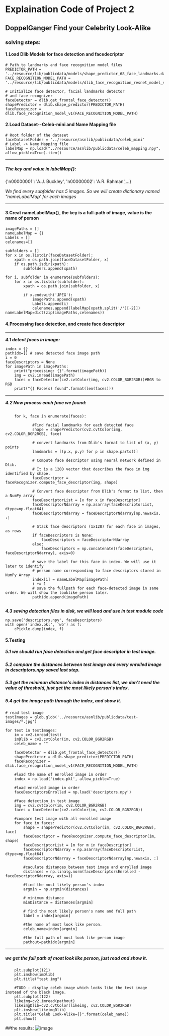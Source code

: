 # Explaination Code of Project 2
## DoppelGanger Find your Celebrity Look-Alike

### solving  steps:
#### 1.Load Dlib Models for face detection and facedecriptor


```
# Path to landmarks and face recognition model files
PREDICTOR_PATH = '../resource/lib/publicdata/models/shape_predictor_68_face_landmarks.dat'
FACE_RECOGNITION_MODEL_PATH = '../resource/lib/publicdata/models/dlib_face_recognition_resnet_model_v1.dat'

# Initialize face detector, facial landmarks detector 
# and face recognizer
faceDetector = dlib.get_frontal_face_detector()
shapePredictor = dlib.shape_predictor(PREDICTOR_PATH)
faceRecognizer = dlib.face_recognition_model_v1(FACE_RECOGNITION_MODEL_PATH)
```

#### 2.Load Dataset--Celeb-mini and Name Mapping file


```
# Root folder of the dataset
faceDatasetFolder = '../resource/asnlib/publicdata/celeb_mini'
# Label -> Name Mapping file
labelMap = np.load("../resource/asnlib/publicdata/celeb_mapping.npy", allow_pickle=True).item()

```

---

##### The key and value in labelMap{}:
{'n00000001': 'A.J. Buckley', 'n00000002': 'A.R. Rahman',...}

*We find every subfolder has 5 images.
So we will create dictionary named "nameLabelMap' for each images*

---

#### 3.Creat nameLabelMap{}, the key is a full-path of image, value is the name of person


```
imagePaths = []
nameLabelMap = {}
Labels = []
celenames=[]

subfolders = []
for x in os.listdir(faceDatasetFolder):
    xpath = os.path.join(faceDatasetFolder, x)
    if os.path.isdir(xpath):
        subfolders.append(xpath)
        
for i, subfolder in enumerate(subfolders):
    for x in os.listdir(subfolder):
        xpath = os.path.join(subfolder, x)

        if x.endswith('JPEG'):
            imagePaths.append(xpath)
            Labels.append(i)
            celenames.append(labelMap[xpath.split('/')[-2]])
nameLabelMap=dict(zip(imagePaths,celenames))
```
#### 4.Processing face detection, and create face descriptor

---

***4.1 detect faces in image:***
```
index = {}
pathidx=[] # save detected face image path
i = 0
faceDescriptors = None
for imagePath in imagePaths:
    print("processing: {}".format(imagePath))
    img = cv2.imread(imagePath)
    faces = faceDetector(cv2.cvtColor(img, cv2.COLOR_BGR2RGB))#BGR to RGB
    print("{} Face(s) found".format(len(faces)))
``` 

---

***4.2 Now process each face we found:***

```

    for k, face in enumerate(faces):
    
            #Find facial landmarks for each detected face
            shape = shapePredictor(cv2.cvtColor(img, cv2.COLOR_BGR2RGB), face)
    
            # convert landmarks from Dlib's format to list of (x, y) points
            landmarks = [(p.x, p.y) for p in shape.parts()]
    
            # Compute face descriptor using neural network defined in Dlib.
            # It is a 128D vector that describes the face in img identified by shape.
            faceDescriptor = faceRecognizer.compute_face_descriptor(img, shape)
    
            # Convert face descriptor from Dlib's format to list, then a NumPy array
            faceDescriptorList = [x for x in faceDescriptor]
            faceDescriptorNdarray = np.asarray(faceDescriptorList, dtype=np.float64)
            faceDescriptorNdarray = faceDescriptorNdarray[np.newaxis, :]
    
            # Stack face descriptors (1x128) for each face in images, as rows
            if faceDescriptors is None:
                faceDescriptors = faceDescriptorNdarray
            else:
                faceDescriptors = np.concatenate((faceDescriptors, faceDescriptorNdarray), axis=0)
    
            # save the label for this face in index. We will use it later to identify
            # person name corresponding to face descriptors stored in NumPy Array
            index[i] = nameLabelMap[imagePath]
            i += 1
            # save the fullpath for each face-detected image in same order. We will show the looklike person later.
            pathidx.append(imagePath)
            
```
***4.3 saving detection files in disk, we will load and use in test module code***

```
np.save('descriptors.npy', faceDescriptors) 
with open('index.pkl', 'wb') as f:
    cPickle.dump(index, f)
```


#### 5.Testing
##### 5.1 we should run face detection and get face descriptor in test image.
##### 5.2 compare the distances between test image and every enrolled image in descriptors.npy saved last step. 

##### 5.3 get the minimun distance's index in distances list, we don't need the value of threshold, just get the most likely person's index.

##### 5.4 get the image path through the index, and show it. 

```
# read test image
testImages = glob.glob('../resource/asnlib/publicdata/test-images/*.jpg')

for test in testImages:
    im = cv2.imread(test)
    imDlib = cv2.cvtColor(im, cv2.COLOR_BGR2RGB)
    celeb_name = ""
    
    faceDetector = dlib.get_frontal_face_detector()
    shapePredictor = dlib.shape_predictor(PREDICTOR_PATH)
    faceRecognizer = dlib.face_recognition_model_v1(FACE_RECOGNITION_MODEL_PATH)
    
    #load the name of enrolled image in order
    index = np.load('index.pkl', allow_pickle=True)
    
    #load enrolled image in order
    faceDescriptorsEnrolled = np.load('descriptors.npy')
    
    #face detection in test image
    img = cv2.cvtColor(im, cv2.COLOR_BGR2RGB)
    faces = faceDetector(cv2.cvtColor(im, cv2.COLOR_BGR2RGB))
    
    #compare test image with all enrolled image
    for face in faces:
        shape = shapePredictor(cv2.cvtColor(im, cv2.COLOR_BGR2RGB), face)
        faceDescriptor = faceRecognizer.compute_face_descriptor(im, shape)
        faceDescriptorList = [m for m in faceDescriptor]
        faceDescriptorNdarray = np.asarray(faceDescriptorList, dtype=np.float64)
        faceDescriptorNdarray = faceDescriptorNdarray[np.newaxis, :]
        
        #caculate distances between test image and enrolled image
        distances = np.linalg.norm(faceDescriptorsEnrolled - faceDescriptorNdarray, axis=1)
        
        #find the most likely person's index
        argmin = np.argmin(distances)
        
        # minimum distance
        minDistance = distances[argmin] 
        
        # find the most likely person's name and full path
        label = index[argmin]
        
        #the name of most look like person.
        celeb_name=index[argmin]
        
        #the full path of most look like person image
        pathout=pathidx[argmin]
```

---

##### we get the full path of most look like person, just read and show it.

```
    plt.subplot(121)
    plt.imshow(imDlib)
    plt.title("test img")
    
    #TODO - display celeb image which looks like the test image instead of the black image. 
    plt.subplot(122)
    likeimg=cv2.imread(pathout)
    likeimgDlib=cv2.cvtColor(likeimg, cv2.COLOR_BGR2RGB)
    plt.imshow(likeimgDlib)
    plt.title("Celeb Look-Alike={}".format(celeb_name))
    plt.show()
```
##the results:
![image](https://user-images.githubusercontent.com/21227476/131166596-8931cfa9-c586-4d39-9cf2-7557f02dc0ba.png)
